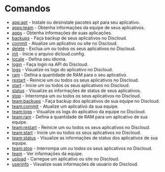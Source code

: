 # Comandos

- [app:apt](./commands/app-apt.md) - Instale ou desinstale pacotes apt para seu aplicativo.
- [apps:team](./commands/apps-team.md) - Obtenha informações da equipe de seus aplicativos.
- [apps](./commands/apps.md) - Obtenha informações de suas aplicações.
- [backups](./commands/backups.md) - Faça backup de seus aplicativos no Discloud.
- [commit](./commands/commit.md) - Atualize um aplicativo ou site no Discloud.
- [delete](./commands/delete.md) - Exclua um ou todos os seus aplicativos no Discloud.
- [init](./commands/init.md) - Inicie o arquivo dicloud.config.
- [locale](./commands/locale.md) - Defina seu idioma.
- [login](./commands/login.md) - Faça login na API do Discloud.
- [logs](./commands/logs.md) - Visualize os logs do aplicativo no Discloud.
- [ram](./commands/ram.md) - Defina a quantidade de RAM para o seu aplicativo.
- [restart](./commands/restart.md) - Reinicie um ou todos os seus aplicativos no Discloud.
- [start](./commands/start.md) - Inicie um ou todos os seus aplicativos no Discloud.
- [status](./commands/status.md) - Visualize as informações de status de seus aplicativos.
- [stop](./commands/stop.md) - Interrompa um ou todos os seus aplicativos no Discloud.
- [team:backups](./commands/team-backups.md) - Faça backup dos aplicativos de sua equipe no Discloud.
- [team:commit](./commands/team-commit.md) - Atualize um aplicativo da sua equipe.
- [team:logs](./commands/team-logs.md) - Visualize os logs do aplicativo da equipe no Discloud.
- [team:ram](./commands/team-ram.md) - Defina a quantidade de RAM para um aplicativo de sua equipe.
- [team:restart](./commands/team-restart.md) - Reinicie um ou todos os seus aplicativos no Discloud.
- [team:start](./commands/team-start.md) - Inicie um ou todos os seus aplicativos no Discloud.
- [team:status](./commands/team-status.md) - Visualize as informações de status dos aplicativos de sua equipe.
- [team:stop](./commands/team-stop.md) - Interrompa um ou todos os seus aplicativos no Discloud.
- [team](./commands/team.md) - Ver informações da equipe.
- [upload](./commands/upload.md) - Carregue um aplicativo ou site no Discloud.
- [userinfo](./commands/userinfo.md) - Visualize suas informações de usuário do Discloud.
